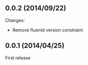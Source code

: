 ## 0.0.2  (2014/09/22)

Changes:

* Remove fluentd version constraint

## 0.0.1  (2014/04/25)

First release

